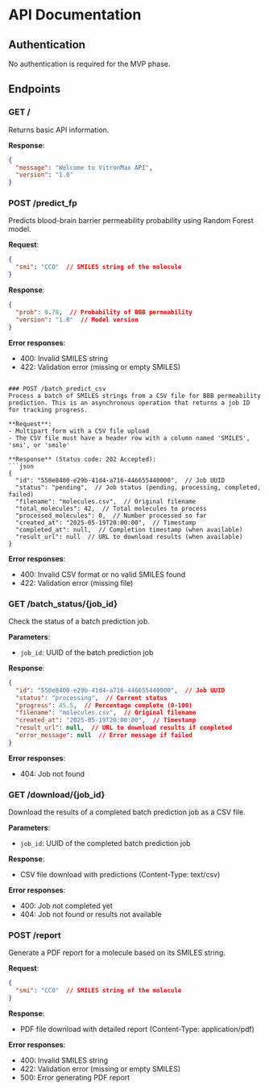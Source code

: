 # API Documentation

## Authentication
No authentication is required for the MVP phase.

## Endpoints

### GET /
Returns basic API information.

**Response**:
```json
{
  "message": "Welcome to VitronMax API",
  "version": "1.0"
}
```

### POST /predict_fp
Predicts blood-brain barrier permeability probability using Random Forest model.

**Request**:
```json
{
  "smi": "CCO"  // SMILES string of the molecule
}
```

**Response**:
```json
{
  "prob": 0.78,  // Probability of BBB permeability
  "version": "1.0"  // Model version
}
```

**Error responses**:
- 400: Invalid SMILES string
- 422: Validation error (missing or empty SMILES)
```

### POST /batch_predict_csv
Process a batch of SMILES strings from a CSV file for BBB permeability prediction. This is an asynchronous operation that returns a job ID for tracking progress.

**Request**:
- Multipart form with a CSV file upload
- The CSV file must have a header row with a column named 'SMILES', 'smi', or 'smile'

**Response** (Status code: 202 Accepted):
```json
{
  "id": "550e8400-e29b-41d4-a716-446655440000",  // Job UUID
  "status": "pending",  // Job status (pending, processing, completed, failed)
  "filename": "molecules.csv",  // Original filename
  "total_molecules": 42,  // Total molecules to process
  "processed_molecules": 0,  // Number processed so far
  "created_at": "2025-05-19T20:00:00",  // Timestamp
  "completed_at": null,  // Completion timestamp (when available)
  "result_url": null  // URL to download results (when available)
}
```

**Error responses**:
- 400: Invalid CSV format or no valid SMILES found
- 422: Validation error (missing file)

### GET /batch_status/{job_id}
Check the status of a batch prediction job.

**Parameters**:
- `job_id`: UUID of the batch prediction job

**Response**:
```json
{
  "id": "550e8400-e29b-41d4-a716-446655440000",  // Job UUID
  "status": "processing",  // Current status
  "progress": 45.5,  // Percentage complete (0-100)
  "filename": "molecules.csv",  // Original filename
  "created_at": "2025-05-19T20:00:00",  // Timestamp
  "result_url": null,  // URL to download results if completed
  "error_message": null  // Error message if failed
}
```

**Error responses**:
- 404: Job not found

### GET /download/{job_id}
Download the results of a completed batch prediction job as a CSV file.

**Parameters**:
- `job_id`: UUID of the completed batch prediction job

**Response**:
- CSV file download with predictions (Content-Type: text/csv)

**Error responses**:
- 400: Job not completed yet
- 404: Job not found or results not available

### POST /report
Generate a PDF report for a molecule based on its SMILES string.

**Request**:
```json
{
  "smi": "CCO"  // SMILES string of the molecule
}
```

**Response**:
- PDF file download with detailed report (Content-Type: application/pdf)

**Error responses**:
- 400: Invalid SMILES string
- 422: Validation error (missing or empty SMILES)
- 500: Error generating PDF report
